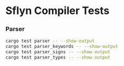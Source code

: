 # Sflyn Compiler Tests

### Parser
```sh
cargo test parser -- --show-output
cargo test parser_keywords -- --show-output
cargo test parser_signs -- --show-output
cargo test parser_types -- --show-output
```
